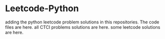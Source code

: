# Leetcode-Python
adding the python leetcode problem solutions in this repositories. 
The code files are here.
all CTCI problems solutions are here.
some leetcode solutions are here.








































































































































































































































































































































































































































































































































































































































































































































































































































































































































































